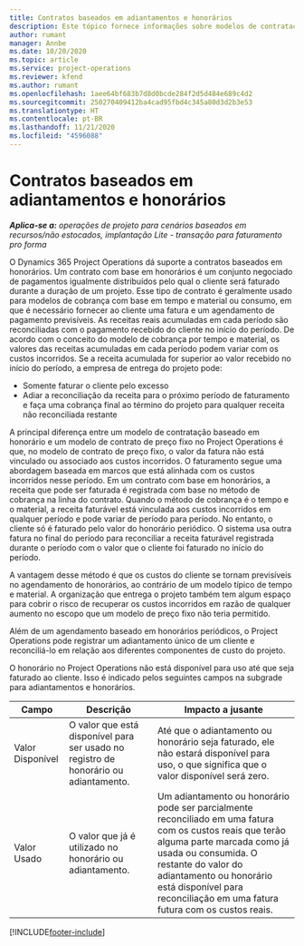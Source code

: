 ```yaml
---
title: Contratos baseados em adiantamentos e honorários
description: Este tópico fornece informações sobre modelos de contratação com base em honorários e adiantamentos no Project Operations.
author: rumant
manager: Annbe
ms.date: 10/20/2020
ms.topic: article
ms.service: project-operations
ms.reviewer: kfend
ms.author: rumant
ms.openlocfilehash: 1aee64bf683b7d8d0bcde284f2d5d484e689c4d2
ms.sourcegitcommit: 250270409412ba4cad95fbd4c345a80d3d2b3e53
ms.translationtype: HT
ms.contentlocale: pt-BR
ms.lasthandoff: 11/21/2020
ms.locfileid: "4596088"
---
```

# <a name="advances-and-retainer-based-contracts"></a>Contratos baseados em adiantamentos e honorários


_**Aplica-se a:** operações de projeto para cenários baseados em recursos/não estocados, implantação Lite - transação para faturamento pro forma_

O Dynamics 365 Project Operations dá suporte a contratos baseados em honorários. Um contrato com base em honorários é um conjunto negociado de pagamentos igualmente distribuídos pelo qual o cliente será faturado durante a duração de um projeto. Esse tipo de contrato é geralmente usado para modelos de cobrança com base em tempo e material ou consumo, em que é necessário fornecer ao cliente uma fatura e um agendamento de pagamento previsíveis. As receitas reais acumuladas em cada período são reconciliadas com o pagamento recebido do cliente no início do período. De acordo com o conceito do modelo de cobrança por tempo e material, os valores das receitas acumuladas em cada período podem variar com os custos incorridos. Se a receita acumulada for superior ao valor recebido no início do período, a empresa de entrega do projeto pode:

- Somente faturar o cliente pelo excesso 
- Adiar a reconciliação da receita para o próximo período de faturamento e faça uma cobrança final ao término do projeto para qualquer receita não reconciliada restante

A principal diferença entre um modelo de contratação baseado em honorário e um modelo de contrato de preço fixo no Project Operations é que, no modelo de contrato de preço fixo, o valor da fatura não está vinculado ou associado aos custos incorridos. O faturamento segue uma abordagem baseada em marcos que está alinhada com os custos incorridos nesse período. Em um contrato com base em honorários, a receita que pode ser faturada é registrada com base no método de cobrança na linha do contrato. Quando o método de cobrança é o tempo e o material, a receita faturável está vinculada aos custos incorridos em qualquer período e pode variar de período para período. No entanto, o cliente só é faturado pelo valor do honorário periódico. O sistema usa outra fatura no final do período para reconciliar a receita faturável registrada durante o período com o valor que o cliente foi faturado no início do período.

A vantagem desse método é que os custos do cliente se tornam previsíveis no agendamento de honorários, ao contrário de um modelo típico de tempo e material. A organização que entrega o projeto também tem algum espaço para cobrir o risco de recuperar os custos incorridos em razão de qualquer aumento no escopo que um modelo de preço fixo não teria permitido.

Além de um agendamento baseado em honorários periódicos, o Project Operations pode registrar um adiantamento único de um cliente e reconciliá-lo em relação aos diferentes componentes de custo do projeto.

O honorário no Project Operations não está disponível para uso até que seja faturado ao cliente. Isso é indicado pelos seguintes campos na subgrade para adiantamentos e honorários.

| Campo | Descrição | Impacto a jusante |
| --- | --- | --- |
| Valor Disponível | O valor que está disponível para ser usado no registro de honorário ou adiantamento. | Até que o adiantamento ou honorário seja faturado, ele não estará disponível para uso, o que significa que o valor disponível será zero. |
| Valor Usado | O valor que já é utilizado no honorário ou adiantamento. | Um adiantamento ou honorário pode ser parcialmente reconciliado em uma fatura com os custos reais que terão alguma parte marcada como já usada ou consumida. O restante do valor do adiantamento ou honorário está disponível para reconciliação em uma fatura futura com os custos reais. |


[!INCLUDE[footer-include](../../includes/footer-banner.md)]